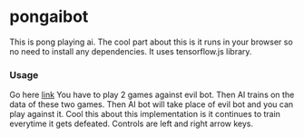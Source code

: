# pongaibot

This is pong playing ai. The cool part about this is it runs in your browser so no need to install any dependencies.
It uses tensorflow.js library.
### Usage
Go here [link](https://pratiksavla.github.io/pongaibot/pong.html)
You have to play 2 games against evil bot. Then AI trains on the data of these two games. Then AI bot will take place of evil bot and you can play against it. Cool this about this implementation is it continues to train everytime it gets defeated.
Controls are left and right arrow keys.
